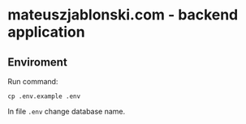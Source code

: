 # mateuszjablonski.com - backend application

## Enviroment

Run command:

`cp .env.example .env`

In file `.env` change database name.

